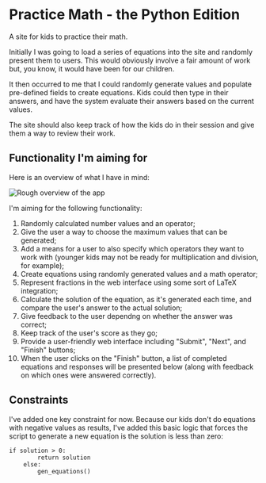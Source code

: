 # Practice Math - the Python Edition

A site for kids to practice their math.

Initially I was going to load a series of equations into the site and randomly present them to users. This would obviously involve a fair amount of work but, you know, it would have been for our children.

It then occurred to me that I could randomly generate values and populate pre-defined fields to create equations. Kids could then type in their answers, and have the system evaluate their answers based on the current values.

The site should also keep track of how the kids do in their session and give them a way to review their work.

## Functionality I'm aiming for

Here is an overview of what I have in mind:

![Rough overview of the app](http://cld.wthms.co/yLuGDh+)

I'm aiming for the following functionality:

1. Randomly calculated number values and an operator;
2. Give the user a way to choose the maximum values that can be generated;
3. Add a means for a user to also specify which operators they want to work with (younger kids may not be ready for multiplication and division, for example);
4. Create equations using randomly generated values and a math operator;
5. Represent fractions in the web interface using some sort of LaTeX integration;
6. Calculate the solution of the equation, as it's generated each time, and compare the user's answer to the actual solution;
7. Give feedback to the user dependng on whether the answer was correct;
8. Keep track of the user's score as they go;
9. Provide a user-friendly web interface including "Submit", "Next", and "Finish" buttons;
10. When the user clicks on the "Finish" button, a list of completed equations and responses will be presented below (along with feedback on which ones were answered correctly).

## Constraints

I've added one key constraint for now. Because our kids don't do equations with negative values as results, I've added this basic logic that forces the script to generate a new equation is the solution is less than zero:

```
if solution > 0:
        return solution
    else:
        gen_equations()
```

